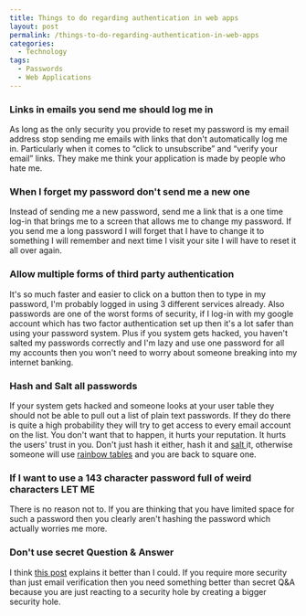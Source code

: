 ```yaml
---
title: Things to do regarding authentication in web apps
layout: post
permalink: /things-to-do-regarding-authentication-in-web-apps
categories:
  - Technology
tags:
  - Passwords
  - Web Applications
---
```

### Links in emails you send me should log me in

As long as the only security you provide to reset my password is my email address stop sending me emails with links that don't automatically log me in. Particularly when it comes to “click to unsubscribe” and “verify your email” links. They make me think your application is made by people who hate me.
<!--more-->

### When I forget my password don't send me a new one

Instead of sending me a new password, send me a link that is a one time log-in that brings me to a screen that allows me to change my password. If you send me a long password I will forget that I have to change it to something I will remember and next time I visit your site I will have to reset it all over again.

### Allow multiple forms of third party authentication

It's so much faster and easier to click on a button then to type in my password, I'm probably logged in using 3 different services already. Also passwords are one of the worst forms of security, if I log-in with my google account which has two factor authentication set up then it's a lot safer than using your password system. Plus if you system gets hacked, you haven't salted my passwords correctly and I'm lazy and use one password for all my accounts then you won't need to worry about someone breaking into my internet banking.

### Hash and Salt all passwords

If your system gets hacked and someone looks at your user table they should not be able to pull out a list of plain text passwords. If they do there is quite a high probability they will try to get access to every email account on the list. You don't want that to happen, it hurts your reputation. It hurts the users' trust in you. Don't just hash it either, hash it and [salt ][1]it, otherwise someone will use [rainbow tables][2] and you are back to square one.

### If I want to use a 143 character password full of weird characters LET ME

There is no reason not to. If you are thinking that you have limited space for such a password then you clearly aren't hashing the password which actually worries me more.

### Don't use secret Question & Answer

I think [this post][3] explains it better than I could. If you require more security than just email verification then you need something better than secret Q&A because you are just reacting to a security hole by creating a bigger security hole.

 [1]: https://en.wikipedia.org/wiki/Salt_%28cryptography%29
 [2]: https://en.wikipedia.org/wiki/Rainbow_table
 [3]: http://www.computerweekly.com/opinion/Secret-questions-blow-a-hole-in-security